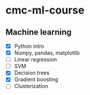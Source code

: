 # cmc-ml-course

## Machine learning

- [x] Python intro
- [x] Numpy, pandas, matplotlib
- [ ] Linear regression
- [ ] SVM
- [x] Decision trees
- [x] Gradient boosting
- [ ] Clusterization
